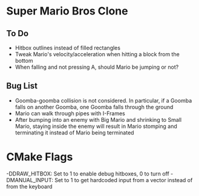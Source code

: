 # Super Mario Bros Clone

## To Do
* Hitbox outlines instead of filled rectangles
* Tweak Mario's velocity/acceleration when hitting a block from the bottom
* When falling and not pressing A, should Mario be jumping or not?

## Bug List
* Goomba-goomba collision is not considered. In particular, if a Goomba falls
on another Goomba, one Goomba falls through the ground
* Mario can walk through pipes with I-Frames
* After bumping into an enemy with Big Mario and shrinking to 
  Small Mario, staying inside the enemy will result in Mario stomping and 
  terminating it instead of Mario being terminated

# CMake Flags
-DDRAW_HITBOX: Set to 1 to enable debug hitboxes, 0 to turn off
-DMANUAL_INPUT: Set to 1 to get hardcoded input from a vector instead of
from the keyboard
